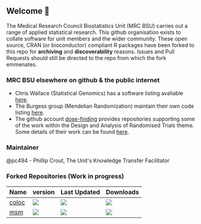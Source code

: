 ## Welcome 👋

The Medical Research Council Biostatistics Unit (MRC BSU) carries out a range of applied statistical research. This github organisation exists to collate software for unit members and the wider community. These open source, CRAN (or bioconductor) compliant R packages have been forked to this repo for **archiving** and **discoverability** reasons. Issues and Pull Requests should still be directed to the repo from which the fork emmenates.

### MRC BSU elsewhere on github & the public internet

- Chris Wallace (Statistical Genomics) has a software listing avaliable [here](https://chr1swallace.github.io/code/).
- The Burgess group (Mendelian Randomization) maintain their own code listing [here](https://mendelianrandomization.com/index.php/software-code).
- The github account [dose-finding](https://github.com/dose-finding) provides repositories supporting some of the work within the Design and Analysis of Randomised Trials theme. Some details of their work can be found [here](https://www.mrc-bsu.cam.ac.uk/research-and-development/dart-design-and-analysis-of-randomised-trials/).

### Maintainer
@pc494 - Phillip Crout, The Unit's Knowledge Transfer Facilitator

### Forked Repositories (Work in progress)

| Name | version | Last Updated | Downloads|
-------|---------|--------------|----------
| [coloc](https://cran.r-project.org/package=coloc) | ![](https://www.r-pkg.org/badges/version/coloc) | ![](https://www.r-pkg.org/badges/ago/coloc) | ![](https://cranlogs.r-pkg.org/badges/coloc)|
| [msm](https://cran.r-project.org/package=msm) | ![](https://www.r-pkg.org/badges/version/msm) | ![](https://www.r-pkg.org/badges/ago/msm) | ![](https://cranlogs.r-pkg.org/badges/msm)|

<!--

**Here are some ideas to get you started:**

🙋‍♀️ A short introduction - what is your organization all about?
🌈 Contribution guidelines - how can the community get involved?
👩‍💻 Useful resources - where can the community find your docs? Is there anything else the community should know?
🍿 Fun facts - what does your team eat for breakfast?
🧙 Remember, you can do mighty things with the power of [Markdown](https://docs.github.com/github/writing-on-github/getting-started-with-writing-and-formatting-on-github/basic-writing-and-formatting-syntax)
-->
